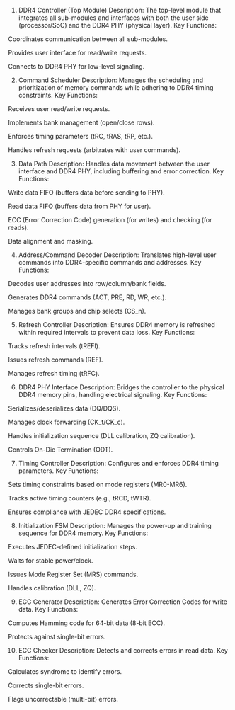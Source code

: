 1. DDR4 Controller (Top Module)
Description: The top-level module that integrates all sub-modules and interfaces with both the user side (processor/SoC) and the DDR4 PHY (physical layer).
Key Functions:

Coordinates communication between all sub-modules.

Provides user interface for read/write requests.

Connects to DDR4 PHY for low-level signaling.

2. Command Scheduler
Description: Manages the scheduling and prioritization of memory commands while adhering to DDR4 timing constraints.
Key Functions:

Receives user read/write requests.

Implements bank management (open/close rows).

Enforces timing parameters (tRC, tRAS, tRP, etc.).

Handles refresh requests (arbitrates with user commands).

3. Data Path
Description: Handles data movement between the user interface and DDR4 PHY, including buffering and error correction.
Key Functions:

Write data FIFO (buffers data before sending to PHY).

Read data FIFO (buffers data from PHY for user).

ECC (Error Correction Code) generation (for writes) and checking (for reads).

Data alignment and masking.

4. Address/Command Decoder
Description: Translates high-level user commands into DDR4-specific commands and addresses.
Key Functions:

Decodes user addresses into row/column/bank fields.

Generates DDR4 commands (ACT, PRE, RD, WR, etc.).

Manages bank groups and chip selects (CS_n).

5. Refresh Controller
Description: Ensures DDR4 memory is refreshed within required intervals to prevent data loss.
Key Functions:

Tracks refresh intervals (tREFI).

Issues refresh commands (REF).

Manages refresh timing (tRFC).

6. DDR4 PHY Interface
Description: Bridges the controller to the physical DDR4 memory pins, handling electrical signaling.
Key Functions:

Serializes/deserializes data (DQ/DQS).

Manages clock forwarding (CK_t/CK_c).

Handles initialization sequence (DLL calibration, ZQ calibration).

Controls On-Die Termination (ODT).

7. Timing Controller
Description: Configures and enforces DDR4 timing parameters.
Key Functions:

Sets timing constraints based on mode registers (MR0-MR6).

Tracks active timing counters (e.g., tRCD, tWTR).

Ensures compliance with JEDEC DDR4 specifications.

8. Initialization FSM
Description: Manages the power-up and training sequence for DDR4 memory.
Key Functions:

Executes JEDEC-defined initialization steps.

Waits for stable power/clock.

Issues Mode Register Set (MRS) commands.

Handles calibration (DLL, ZQ).

9. ECC Generator
Description: Generates Error Correction Codes for write data.
Key Functions:

Computes Hamming code for 64-bit data (8-bit ECC).

Protects against single-bit errors.

10. ECC Checker
Description: Detects and corrects errors in read data.
Key Functions:

Calculates syndrome to identify errors.

Corrects single-bit errors.

Flags uncorrectable (multi-bit) errors.
